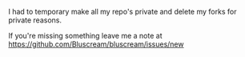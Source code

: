 I had to temporary make all my repo's private and delete my forks for private reasons.

If you're missing something leave me a note at https://github.com/Bluscream/bluscream/issues/new
